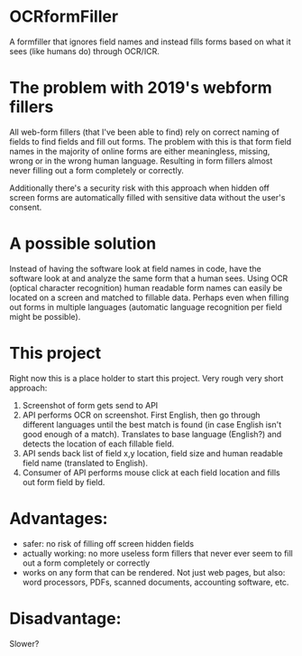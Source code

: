 # OCRformFiller
A formfiller that ignores field names and instead fills forms based on what it sees (like humans do) through OCR/ICR.

# The problem with 2019's webform fillers
All web-form fillers (that I've been able to find) rely on correct naming of fields to find fields and fill out forms. The problem with this is that form field names in the majority of online forms are either meaningless, missing, wrong or in the wrong human language. Resulting in form fillers almost never filling out a form completely or correctly.

Additionally there's a security risk with this approach when hidden off screen forms are automatically filled with sensitive data without the user's consent. 

# A possible solution
Instead of having the software look at field names in code, have the software look at and analyze the same form that a human sees. Using OCR (optical character recognition) human readable form names can easily be located on a screen and matched to fillable data. Perhaps even when filling out forms in multiple languages (automatic language recognition per field might be possible). 

# This project
Right now this is a place holder to start this project. Very rough very short approach: 

1. Screenshot of form gets send to API
2. API performs OCR on screenshot. First English, then go through different languages until the best match is found (in case English isn't good enough of a match). Translates to base language (English?) and detects the location of each fillable field. 
3. API sends back list of field x,y location, field size and human readable field name (translated to English).
4. Consumer of API performs mouse click at each field location and fills out form field by field. 

# Advantages: 
* safer: no risk of filling off screen hidden fields 
* actually working: no more useless form fillers that never ever seem to fill out a form completely or correctly 
* works on any form that can be rendered. Not just web pages, but also: word processors, PDFs, scanned documents, accounting software, etc.

# Disadvantage: 
Slower? 
